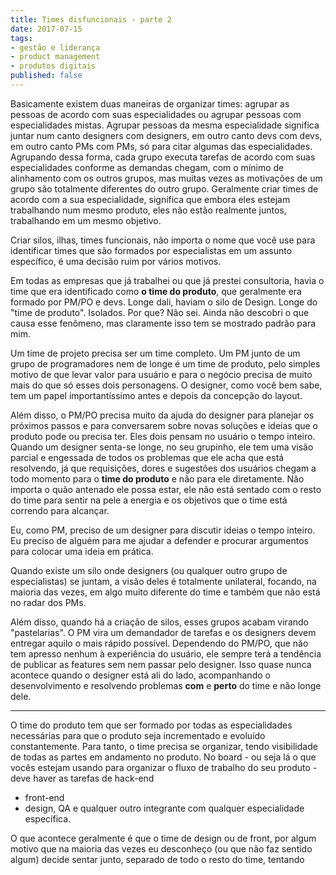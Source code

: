 ```yaml
---
title: Times disfuncionais - parte 2
date: 2017-07-15
tags:
- gestão e liderança
- product management
- produtos digitais
published: false
---
```


Basicamente existem duas maneiras de organizar times: agrupar as pessoas de acordo com suas especialidades ou agrupar pessoas com especialidades mistas. Agrupar pessoas da mesma especialidade significa juntar num canto designers com designers, em outro canto devs com devs, em outro canto PMs com PMs, só para citar algumas das especialidades. Agrupando dessa forma, cada grupo executa tarefas de acordo com suas especialidades conforme as demandas chegam, com o mínimo de alinhamento com os outros grupos, mas muitas vezes as motivações de um grupo são totalmente diferentes do outro grupo. Geralmente criar times de acordo com a sua especialidade, significa que embora eles estejam trabalhando num mesmo produto, eles não estão realmente juntos, trabalhando em um mesmo objetivo.

Criar silos, ilhas, times funcionais, não importa o nome que você use para identificar times que são formados por especialistas em um assunto específico, é uma decisão ruim por vários motivos.
  
Em todas as empresas que já trabalhei ou que já prestei consultoria, havia o time que era identificado como **o time do produto**, que geralmente era formado por PM/PO e devs. Longe dali, haviam o silo de Design. Longe do "time de produto". Isolados. Por que? Não sei. Ainda não descobri o que causa esse fenômeno, mas claramente isso tem se mostrado padrão para mim.

Um time de projeto precisa ser um time completo. Um PM junto de um grupo de programadores nem de longe é um time de produto, pelo simples motivo de que levar valor para usuário e para o negócio precisa de muito mais do que só esses dois personagens. O designer, como você bem sabe, tem um papel importantíssimo antes e depois da concepção do layout.

Além disso, o PM/PO precisa muito da ajuda do designer para planejar os próximos passos e para conversarem sobre novas soluções e ideias que o produto pode ou precisa ter. Eles dois pensam no usuário o tempo inteiro. Quando um designer senta-se longe, no seu grupinho, ele tem uma visão parcial e engessada de todos os problemas que ele acha que está resolvendo, já que requisições, dores e sugestões dos usuários chegam a todo momento para o **time do produto** e não para ele diretamente. Não importa o quão antenado ele possa estar, ele não está sentado com o resto do time para sentir na pele a energia e os objetivos que o time está correndo para alcançar.

Eu, como PM, preciso de um designer para discutir ideias o tempo inteiro. Eu preciso de alguém para me ajudar a defender e procurar argumentos para colocar uma ideia em prática.

Quando existe um silo onde designers (ou qualquer outro grupo de especialistas) se juntam, a visão deles é totalmente unilateral, focando, na maioria das vezes, em algo muito diferente do time e também que não está no radar dos PMs.

Além disso, quando há a criação de silos, esses grupos acabam virando "pastelarias". O PM vira um demandador de tarefas e os designers devem entregar aquilo o mais rápido possível. Dependendo do PM/PO, que não tem apresso nenhum à experiência do usuário, ele sempre terá a tendência de publicar as features sem nem passar pelo designer. Isso quase nunca acontece quando o designer está ali do lado, acompanhando o desenvolvimento e resolvendo problemas **com** e **perto** do time e não longe dele.








---

O time do produto tem que ser formado por todas as especialidades necessárias para que o produto seja incrementado e evoluído constantemente. Para tanto, o time precisa se organizar, tendo visibilidade de todas as partes em andamento no produto. No board - ou seja lá o que vocês estejam usando para organizar o fluxo de trabalho do seu produto - deve haver as tarefas de hack-end
- front-end
- design, QA e qualquer outro integrante com qualquer especialidade específica.

O que acontece geralmente é que o time de design ou de front, por algum motivo que na maioria das vezes eu desconheço (ou que não faz sentido algum) decide sentar junto, separado de todo o resto do time, tentando 